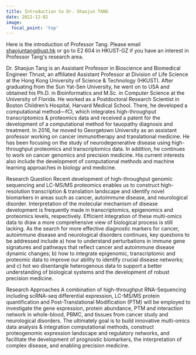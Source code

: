 ```yaml
---
title: Introduction to Dr. Shaojun TANG
date: 2022-12-02
image:
  focal_point: 'top'
---
```


Here is the introduction of Professor Tang. Please email shaojuntang@ust.hk or go to E2 604 in HKUST-GZ if you have an interest in Professor Tang's research area.

<!--more-->

Dr. Shaojun Tang is an Assistant Professor in Bioscience and Biomedical Engineer Thrust, an affiliated Assistant Professor at Division of Life Science at the Hong Kong University of Science & Technology (HKUST). After graduating from the Sun Yat-Sen University, he went on to USA and obtained his Ph.D. in Bioinformatics and M.Sc. in Computer Science at the University of Florida. He worked as a Postdoctoral Research Scientist in Boston Children’s Hospital, Harvard Medical School. There, he developed a computational method—fCI, which integrates high-throughput transcriptomics & proteomics data and received a patent for the development of a computational method for tauopathy diagnosis and treatment. In 2016, he moved to Georgetown University as an assistant professor working on cancer immunotherapy and translational medicine. He has been focusing on the study of neurodegenerative disease using high-throughput proteomics and transcriptomics data. In addition, he continues to work on cancer genomics and precision medicine. His current interests also include the development of computational methods and machine learning approaches in biology and medicine.

Research Question
Recent development of high-throughput genomic sequencing and LC-MS/MS proteomics enables us to construct high-resolution transcription & translation landscape and identify novel biomarkers in areas such as cancer, autoimmune disease, and neurological disorder. Interpretation of the molecular mechanism of disease development is frequently made in transcriptomics, epigenomics and proteomics levels, respectively. Efficient integration of these multi-omics data to draw a more comprehensive view of biological process is still lacking. As the search for more effective diagnostic markers for cancer, autoimmune disease and neurological disorders continues, key questions to be addressed include a) how to understand perturbations in immune gene signatures and pathways that reflect cancer and autoimmune disease dynamic changes; b) how to integrate epigenomic, transcriptomic and proteomic data to improve our ability to identify crucial disease networks; and c) hot wo disentangle heterogenous data to support a better understanding of biological systems and the development of robust precision medicine.

Research Approaches
A combination of high-throughput RNA-Sequencing including scRNA-seq differential expression, LC-MS/MS protein quantification and Post-Translational Modification (PTM) will be employed to investigate the gene expression, protein abundance, PTM and interaction network in whole-blood, PBMC, and tissues from cancer study and neurological disorders. The ultimately goal is to build innovative multi-omics data analysis & integration computational methods, construct proteogenomic expression landscape and regulatory networks, and facilitate the development of prognostic biomarkers, the interpretation of complex disease, and enabling precision medicine.
